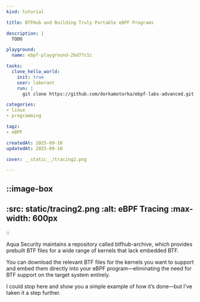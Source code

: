 ```yaml
---
kind: tutorial

title: BTFHub and Building Truly Portable eBPF Programs

description: |
  TODO

playground:
  name: ebpf-playground-2bd77c1c

tasks:
  clone_hello_world:
    init: true
    user: laborant
    run: |
      git clone https://github.com/dorkamotorka/ebpf-labs-advanced.git /home/laborant/ebpf-labs-advanced

categories:
- linux
- programming

tagz:
- eBPF

createdAt: 2025-09-10
updatedAt: 2025-09-10

cover: __static__/tracing2.png

---
```


::image-box
---
:src: __static__/tracing2.png
:alt: eBPF Tracing
:max-width: 600px
---
::

Aqua Security maintains a repository called btfhub-archive, which provides prebuilt BTF files for a wide range of kernels that lack embedded BTF.

You can download the relevant BTF files for the kernels you want to support and embed them directly into your eBPF program—eliminating the need for BTF support on the target system entirely.

I could stop here and show you a simple example of how it’s done—but I’ve taken it a step further.